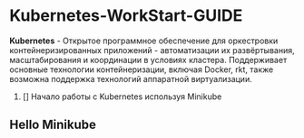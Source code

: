 # Kubernetes-WorkStart-GUIDE

**Kubernetes** - Открытое программное обеспечение для оркестровки контейнеризированных приложений - автоматизации их развёртывания, масштабирования и координации в условиях кластера. Поддерживает основные технологии контейнеризации, включая Docker, rkt, также возможна поддержка технологий аппаратной виртуализации.

1. [] Начало работы с Kubernetes используя Minikube
 

## Hello Minikube
